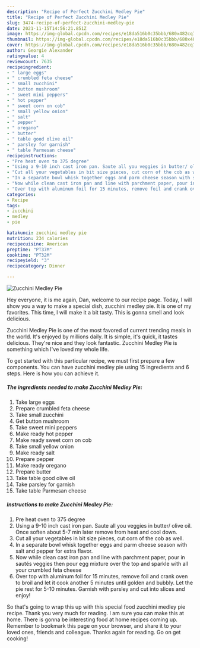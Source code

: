 ```yaml
---
description: "Recipe of Perfect Zucchini Medley Pie"
title: "Recipe of Perfect Zucchini Medley Pie"
slug: 3474-recipe-of-perfect-zucchini-medley-pie
date: 2021-11-15T14:56:21.851Z
image: https://img-global.cpcdn.com/recipes/e18da516b0c35bbb/680x482cq70/zucchini-medley-pie-recipe-main-photo.jpg
thumbnail: https://img-global.cpcdn.com/recipes/e18da516b0c35bbb/680x482cq70/zucchini-medley-pie-recipe-main-photo.jpg
cover: https://img-global.cpcdn.com/recipes/e18da516b0c35bbb/680x482cq70/zucchini-medley-pie-recipe-main-photo.jpg
author: Georgie Alexander
ratingvalue: 4
reviewcount: 7635
recipeingredient:
- " large eggs"
- " crumbled feta cheese"
- " small zucchini"
- " button mushroom"
- " sweet mini peppers"
- " hot pepper"
- " sweet corn on cob"
- " small yellow onion"
- " salt"
- " pepper"
- " oregano"
- " butter"
- " table good olive oil"
- " parsley for garnish"
- " table Parmesan cheese"
recipeinstructions:
- "Pre heat oven to 375 degree"
- "Using a 9-10 inch cast iron pan. Saute all you veggies in butter/ olive oil. Once soften about 5-7 min later remove from heat and cool down."
- "Cut all your vegetables in bit size pieces, cut corn of the cob as well."
- "In a separate bowl whisk together eggs and parm cheese season with salt and pepper for extra flavor."
- "Now while clean cast iron pan and line with parchment paper, pour in sautés veggies then pour egg mixture over the top and sparkle with all your crumbled feta cheese"
- "Over top with aluminum foil for 15 minutes, remove foil and crank oven to broil and let it cook another 5 minutes until golden and bubbly. Let the pie rest for 5-10 minutes. Garnish with parsley and cut into slices and enjoy!"
categories:
- Recipe
tags:
- zucchini
- medley
- pie

katakunci: zucchini medley pie 
nutrition: 234 calories
recipecuisine: American
preptime: "PT37M"
cooktime: "PT32M"
recipeyield: "3"
recipecategory: Dinner

---
```



![Zucchini Medley Pie](https://img-global.cpcdn.com/recipes/e18da516b0c35bbb/680x482cq70/zucchini-medley-pie-recipe-main-photo.jpg)

Hey everyone, it is me again, Dan, welcome to our recipe page. Today, I will show you a way to make a special dish, zucchini medley pie. It is one of my favorites. This time, I will make it a bit tasty. This is gonna smell and look delicious.

Zucchini Medley Pie is one of the most favored of current trending meals in the world. It's enjoyed by millions daily. It is simple, it's quick, it tastes delicious. They're nice and they look fantastic. Zucchini Medley Pie is something which I've loved my whole life.




To get started with this particular recipe, we must first prepare a few components. You can have zucchini medley pie using 15 ingredients and 6 steps. Here is how you can achieve it.

<!--inarticleads1-->

##### The ingredients needed to make Zucchini Medley Pie:

1. Take  large eggs
1. Prepare  crumbled feta cheese
1. Take  small zucchini
1. Get  button mushroom
1. Take  sweet mini peppers
1. Make ready  hot pepper
1. Make ready  sweet corn on cob
1. Take  small yellow onion
1. Make ready  salt
1. Prepare  pepper
1. Make ready  oregano
1. Prepare  butter
1. Take  table good olive oil
1. Take  parsley for garnish
1. Take  table Parmesan cheese




<!--inarticleads2-->

##### Instructions to make Zucchini Medley Pie:

1. Pre heat oven to 375 degree
1. Using a 9-10 inch cast iron pan. Saute all you veggies in butter/ olive oil. Once soften about 5-7 min later remove from heat and cool down.
1. Cut all your vegetables in bit size pieces, cut corn of the cob as well.
1. In a separate bowl whisk together eggs and parm cheese season with salt and pepper for extra flavor.
1. Now while clean cast iron pan and line with parchment paper, pour in sautés veggies then pour egg mixture over the top and sparkle with all your crumbled feta cheese
1. Over top with aluminum foil for 15 minutes, remove foil and crank oven to broil and let it cook another 5 minutes until golden and bubbly. Let the pie rest for 5-10 minutes. Garnish with parsley and cut into slices and enjoy!




So that's going to wrap this up with this special food zucchini medley pie recipe. Thank you very much for reading. I am sure you can make this at home. There is gonna be interesting food at home recipes coming up. Remember to bookmark this page on your browser, and share it to your loved ones, friends and colleague. Thanks again for reading. Go on get cooking!
